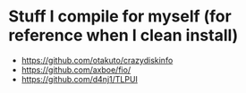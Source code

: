# Stuff I compile for myself (for reference when I clean install)
* https://github.com/otakuto/crazydiskinfo
* https://github.com/axboe/fio/
* https://github.com/d4nj1/TLPUI
